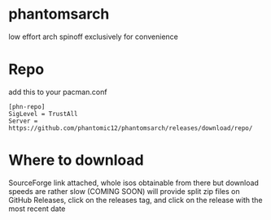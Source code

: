 # phantomsarch

low effort arch spinoff exclusively for convenience

# Repo

add this to your pacman.conf
```
[phn-repo]
SigLevel = TrustAll
Server = https://github.com/phantomic12/phantomsarch/releases/download/repo/
```

# Where to download
SourceForge link attached, whole isos obtainable from there but download speeds are rather slow
(COMING SOON)
will provide split zip files on GitHub Releases, click on the releases tag, and click on the release with the most recent date